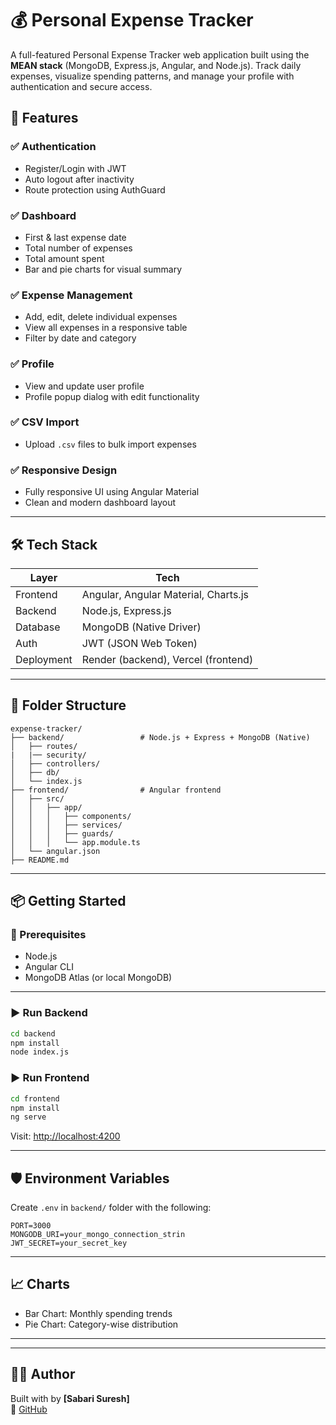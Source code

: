 # 💰 Personal Expense Tracker

A full-featured Personal Expense Tracker web application built using the **MEAN stack** (MongoDB, Express.js, Angular, and Node.js). Track daily expenses, visualize spending patterns, and manage your profile with authentication and secure access.


## 🧠 Features

### ✅ Authentication
- Register/Login with JWT
- Auto logout after inactivity
- Route protection using AuthGuard

### ✅ Dashboard
- First & last expense date
- Total number of expenses
- Total amount spent
- Bar and pie charts for visual summary

### ✅ Expense Management
- Add, edit, delete individual expenses
- View all expenses in a responsive table
- Filter by date and category

### ✅ Profile
- View and update user profile
- Profile popup dialog with edit functionality

### ✅ CSV Import
- Upload `.csv` files to bulk import expenses

### ✅ Responsive Design
- Fully responsive UI using Angular Material
- Clean and modern dashboard layout

---

## 🛠️ Tech Stack

| Layer        | Tech                                |
|--------------|-------------------------------------|
| Frontend     | Angular, Angular Material, Charts.js |
| Backend      | Node.js, Express.js                 |
| Database     | MongoDB (Native Driver)             |
| Auth         | JWT (JSON Web Token)                |
| Deployment   | Render (backend), Vercel (frontend) |

---

## 📂 Folder Structure

```
expense-tracker/
├── backend/                 # Node.js + Express + MongoDB (Native)
│   ├── routes/
|   |── security/
│   ├── controllers/
│   ├── db/
│   └── index.js
├── frontend/                # Angular frontend
│   ├── src/
│   │   ├── app/
│   │   │   ├── components/
│   │   │   ├── services/
│   │   │   ├── guards/
│   │   │   └── app.module.ts
│   └── angular.json
├── README.md
```

---

## 📦 Getting Started

### 🔧 Prerequisites
- Node.js
- Angular CLI
- MongoDB Atlas (or local MongoDB)

---

### ▶️ Run Backend

```bash
cd backend
npm install
node index.js
```

### ▶️ Run Frontend

```bash
cd frontend
npm install
ng serve
```

Visit: [http://localhost:4200](http://localhost:4200)

---

## 🛡️ Environment Variables

Create `.env` in `backend/` folder with the following:

```env
PORT=3000
MONGODB_URI=your_mongo_connection_strin
JWT_SECRET=your_secret_key
```

---

## 📈 Charts

- Bar Chart: Monthly spending trends
- Pie Chart: Category-wise distribution

---


---

## 🙋‍♂️ Author

Built with  by **[Sabari Suresh]**  
🔗 [GitHub](https://github.com/sabari-suresh1)
